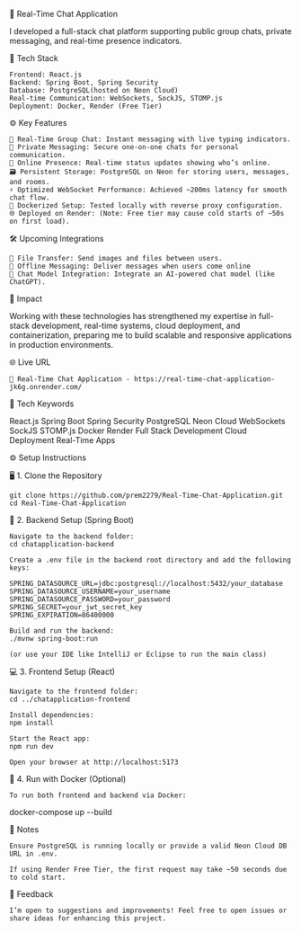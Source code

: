 🚀 Real-Time Chat Application

I developed a full-stack chat platform supporting public group chats, private messaging, and real-time presence indicators.

🧩 Tech Stack

    Frontend: React.js
    Backend: Spring Boot, Spring Security
    Database: PostgreSQL(hosted on Neon Cloud)
    Real-time Communication: WebSockets, SockJS, STOMP.js
    Deployment: Docker, Render (Free Tier)

⚙️ Key Features
    
    💬 Real-Time Group Chat: Instant messaging with live typing indicators.
    🔐 Private Messaging: Secure one-on-one chats for personal communication.
    👥 Online Presence: Real-time status updates showing who’s online.
    🗃️ Persistent Storage: PostgreSQL on Neon for storing users, messages, and rooms.
    ⚡ Optimized WebSocket Performance: Achieved ~200ms latency for smooth chat flow.
    🐳 Dockerized Setup: Tested locally with reverse proxy configuration. 
    🌐 Deployed on Render: (Note: Free tier may cause cold starts of ~50s on first load).

🛠️ Upcoming Integrations
    
    📁 File Transfer: Send images and files between users.
    📴 Offline Messaging: Deliver messages when users come online
    🤖 Chat Model Integration: Integrate an AI-powered chat model (like ChatGPT).

🚀 Impact

Working with these technologies has strengthened my expertise in full-stack development, real-time systems, cloud deployment, and containerization, preparing me to build scalable and responsive applications in production environments.

🌐 Live URL

    🔗 Real-Time Chat Application - https://real-time-chat-application-jk6g.onrender.com/


🧠 Tech Keywords

  React.js Spring Boot Spring Security PostgreSQL Neon Cloud WebSockets SockJS STOMP.js Docker Render Full Stack Development Cloud Deployment Real-Time Apps

⚙️ Setup Instructions

🖥️ 1. Clone the Repository

    git clone https://github.com/prem2279/Real-Time-Chat-Application.git
    cd Real-Time-Chat-Application

🧩 2. Backend Setup (Spring Boot)

    Navigate to the backend folder:
    cd chatapplication-backend
    
    Create a .env file in the backend root directory and add the following keys:
    
    SPRING_DATASOURCE_URL=jdbc:postgresql://localhost:5432/your_database
    SPRING_DATASOURCE_USERNAME=your_username
    SPRING_DATASOURCE_PASSWORD=your_password
    SPRING_SECRET=your_jwt_secret_key
    SPRING_EXPIRATION=86400000
    
    Build and run the backend:
    ./mvnw spring-boot:run

    (or use your IDE like IntelliJ or Eclipse to run the main class)

💻 3. Frontend Setup (React)

    Navigate to the frontend folder:
    cd ../chatapplication-frontend
    
    Install dependencies:
    npm install
    
    Start the React app:
    npm run dev
    
    Open your browser at http://localhost:5173

🐳 4. Run with Docker (Optional)

    To run both frontend and backend via Docker:

docker-compose up --build

🧾 Notes

    Ensure PostgreSQL is running locally or provide a valid Neon Cloud DB URL in .env.

    If using Render Free Tier, the first request may take ~50 seconds due to cold start.

💬 Feedback

    I’m open to suggestions and improvements! Feel free to open issues or share ideas for enhancing this project.
